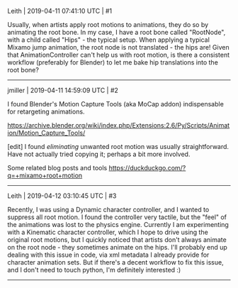 Leith | 2019-04-11 07:41:10 UTC | #1

Usually, when artists apply root motions to animations, they do so by animating the root bone.
In my case, I have a root bone called "RootNode", with a child called "Hips" - the typical setup.
When applying a typical Mixamo jump animation, the root node is not translated - the hips are! Given that AnimationController can't help us with root motion, is there a consistent workflow (preferably for Blender) to let me bake hip translations into the root bone?

-------------------------

jmiller | 2019-04-11 14:59:09 UTC | #2

I found Blender's Motion Capture Tools (aka MoCap addon) indispensable for retargeting animations.

https://archive.blender.org/wiki/index.php/Extensions:2.6/Py/Scripts/Animation/Motion_Capture_Tools/

[edit]
I found *eliminating* unwanted root motion was usually straightforward. Have not actually tried copying it; perhaps a bit more involved.

Some related blog posts and tools
https://duckduckgo.com/?q=+mixamo+root+motion

-------------------------

Leith | 2019-04-12 03:10:45 UTC | #3

Recently, I was using a Dynamic character controller, and I wanted to suppress all root motion. I found the controller very tactile, but the "feel" of the animations was lost to the physics engine. 
Currently I am experimenting with a Kinematic character controller, which I hope to drive using the original root motions, but I quickly noticed that artists don't always animate on the root node - they sometimes animate on the hips.
I'll probably end up dealing with this issue in code, via xml metadata I already provide for character animation sets. But if there's a decent workflow to fix this issue, and I don't need to touch python, I'm definitely interested :)

-------------------------

